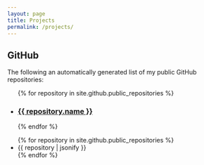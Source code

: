```yaml
---
layout: page
title: Projects
permalink: /projects/
---
```


## GitHub
The following an automatically generated list of my public GitHub repositories:
<ul class="post-list w3-ul w3-card-4">
{% for repository in site.github.public_repositories %}
<li class="w3-bar">
    <div class="w3-bar-item">
        <h3 class="post-link">
            <a href="{{ repository.html_url }}">{{ repository.name }}</a>
        </h3>
    </div>
</li>
{% endfor %}
</ul>

<ul>
{% for repository in site.github.public_repositories %}
<li>
    {{ repository | jsonify }}
</li>
{% endfor %}
</ul>
